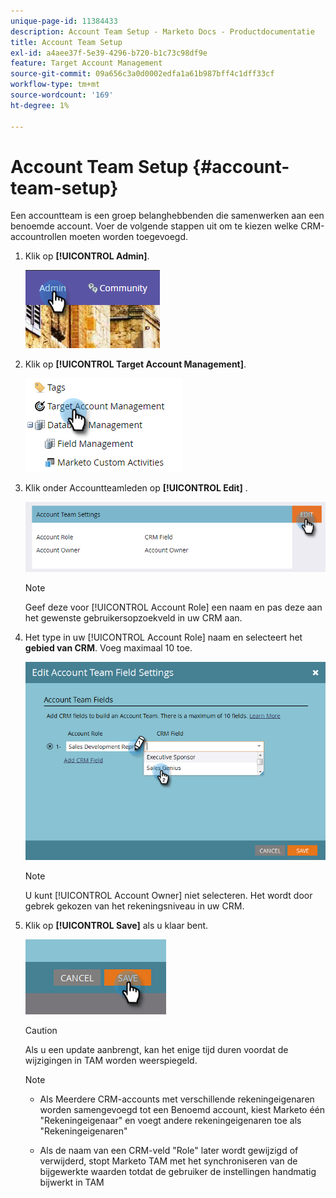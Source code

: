 ```yaml
---
unique-page-id: 11384433
description: Account Team Setup - Marketo Docs - Productdocumentatie
title: Account Team Setup
exl-id: a4aee37f-5e39-4296-b720-b1c73c98df9e
feature: Target Account Management
source-git-commit: 09a656c3a0d0002edfa1a61b987bff4c1dff33cf
workflow-type: tm+mt
source-wordcount: '169'
ht-degree: 1%

---
```


# Account Team Setup {#account-team-setup}

Een accountteam is een groep belanghebbenden die samenwerken aan een benoemde account. Voer de volgende stappen uit om te kiezen welke CRM-accountrollen moeten worden toegevoegd.

1. Klik op **[!UICONTROL Admin]**.

   ![](assets/one-3.png)

1. Klik op **[!UICONTROL Target Account Management]**.

   ![](assets/account-team-setup-2.png)

1. Klik onder Accountteamleden op **[!UICONTROL Edit]** .

   ![](assets/3.png)

   >[!NOTE]
   >
   >Geef deze voor [!UICONTROL Account Role] een naam en pas deze aan het gewenste gebruikersopzoekveld in uw CRM aan.

1. Het type in uw [!UICONTROL Account Role] naam en selecteert het **gebied van CRM**. Voeg maximaal 10 toe.

   ![](assets/four-2.png)

   >[!NOTE]
   >
   >U kunt [!UICONTROL Account Owner] niet selecteren. Het wordt door gebrek gekozen van het rekeningsniveau in uw CRM.

1. Klik op **[!UICONTROL Save]** als u klaar bent.

   ![](assets/five-2.png)

   >[!CAUTION]
   >
   >Als u een update aanbrengt, kan het enige tijd duren voordat de wijzigingen in TAM worden weerspiegeld.

   >[!NOTE]
   >
   >* Als Meerdere CRM-accounts met verschillende rekeningeigenaren worden samengevoegd tot een Benoemd account, kiest Marketo één &quot;Rekeningeigenaar&quot; en voegt andere rekeningeigenaren toe als &quot;Rekeningeigenaren&quot;
   >
   >* Als de naam van een CRM-veld &quot;Role&quot; later wordt gewijzigd of verwijderd, stopt Marketo TAM met het synchroniseren van de bijgewerkte waarden totdat de gebruiker de instellingen handmatig bijwerkt in TAM
